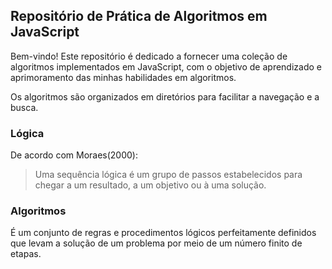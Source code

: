 ## Repositório de Prática de Algoritmos em JavaScript

Bem-vindo! Este repositório é dedicado a fornecer uma coleção de algoritmos implementados em JavaScript, com o objetivo de aprendizado e aprimoramento das minhas habilidades em algoritmos.

Os algoritmos são organizados em diretórios para facilitar a navegação e a busca.

### Lógica

De acordo com Moraes(2000):
> Uma sequência lógica é um grupo de passos estabelecidos para chegar a um resultado, a um objetivo ou à uma solução.

### Algoritmos

É um conjunto de regras e procedimentos lógicos perfeitamente definidos que levam a solução de um problema por meio de um número finito de etapas.